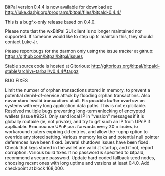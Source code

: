BitPal version 0.4.4 is now available for download at:
http://luke.dashjr.org/programs/bitpal/files/bitpald-0.4.4/

This is a bugfix-only release based on 0.4.0.

Please note that the wxBitPal GUI client is no longer maintained nor supported. If someone would like to step up to maintain this, they should contact Luke-Jr.

Please report bugs for the daemon only using the issue tracker at github:
https://github.com/bitpal/bitpal/issues

Stable source code is hosted at Gitorious:
http://gitorious.org/bitpal/bitpald-stable/archive-tarball/v0.4.4#.tar.gz

BUG FIXES

Limit the number of orphan transactions stored in memory, to prevent a potential denial-of-service attack by flooding orphan transactions. Also never store invalid transactions at all.
Fix possible buffer overflow on systems with very long application data paths. This is not exploitable.
Resolved multiple bugs preventing long-term unlocking of encrypted wallets (issue #922).
Only send local IP in "version" messages if it is globally routable (ie, not private), and try to get such an IP from UPnP if applicable.
Reannounce UPnP port forwards every 20 minutes, to workaround routers expiring old entries, and allow the -upnp option to override any stored setting.
Various memory leaks and potential null pointer deferences have been
fixed.
Several shutdown issues have been fixed.
Check that keys stored in the wallet are valid at startup, and if not,
report corruption.
Various build fixes.
If no password is specified to bitpald, recommend a secure password.
Update hard-coded fallback seed nodes, choosing recent ones with long uptime and versions at least 0.4.0.
Add checkpoint at block 168,000.

